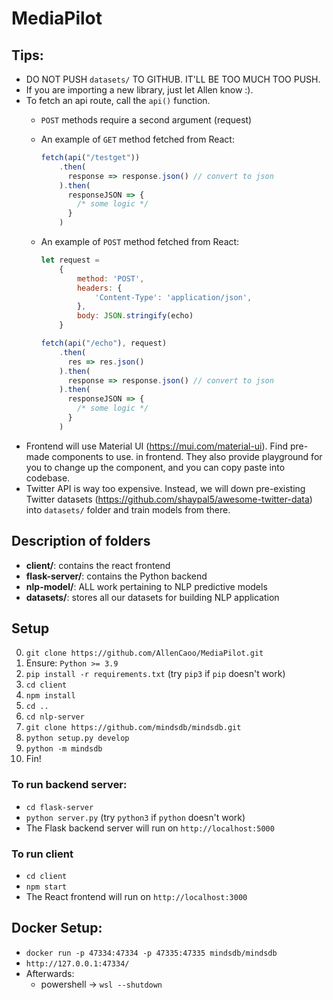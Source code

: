 # MediaPilot

## Tips:
- DO NOT PUSH `datasets/` TO GITHUB. IT'LL BE TOO MUCH TOO PUSH.
- If you are importing a new library, just let Allen know :).
- To fetch an api route, call the `api()` function.
    - `POST` methods require a second argument (request)
    - An example of `GET` method fetched from React:
        ```javascript
        fetch(api("/testget"))
            .then(
              response => response.json() // convert to json
            ).then(
              responseJSON => { 
                /* some logic */
              }
            )
        ``` 
    
    - An example of `POST` method fetched from React:
        ```javascript
        let request = 
            { 
                method: 'POST',
                headers: {
                    'Content-Type': 'application/json',
                },
                body: JSON.stringify(echo)
            }

        fetch(api("/echo"), request)
            .then(
              res => res.json()
            ).then(
              response => response.json() // convert to json
            ).then(
              responseJSON => { 
                /* some logic */
              }
            )
        ```
- Frontend will use Material UI (https://mui.com/material-ui). Find pre-made components to use. in frontend. They also provide playground for you to change up the component, and you can copy paste into codebase.
- Twitter API is way too expensive. Instead, we will down pre-existing Twitter datasets (https://github.com/shaypal5/awesome-twitter-data) into `datasets/` folder and train models from there.


## Description of folders
- **client/**: contains the react frontend
- **flask-server/**: contains the Python backend
- **nlp-model/**: ALL work pertaining to NLP predictive models
- **datasets/**: stores all our datasets for building NLP application

## Setup
0. `git clone https://github.com/AllenCaoo/MediaPilot.git` 
1. Ensure: `Python >= 3.9`
2. `pip install -r requirements.txt` (try `pip3` if `pip` doesn't work)
3. `cd client`
4. `npm install`
5. `cd ..`
6. `cd nlp-server`
7. `git clone https://github.com/mindsdb/mindsdb.git`
8. `python setup.py develop`
9. `python -m mindsdb`
10. Fin! 

### To run backend server:
- `cd flask-server`
- `python server.py` (try `python3` if `python` doesn't work)
- The Flask backend server will run on `http://localhost:5000`

### To run client
- `cd client`
- `npm start`
- The React frontend will run on `http://localhost:3000`


## Docker Setup:
- `docker run -p 47334:47334 -p 47335:47335 mindsdb/mindsdb`
- `http://127.0.0.1:47334/`
- Afterwards: 
  - powershell -> `wsl --shutdown` 